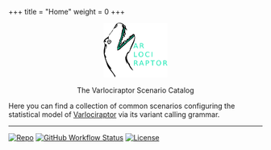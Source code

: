 +++
title = "Home"
weight = 0
+++

<div style="text-align: center;">
<img src="varlociraptor-logo.svg" style="width: 25%">

The Varlociraptor Scenario Catalog
</div>

<style>
ul {
  display: inline-block;
  text-align: left;
}
h1 {
  display: none;
}
</style>

<div style="text-align: left">

Here you can find a collection of common scenarios configuring the statistical model of [Varlociraptor](https://varlociraptor.github.io) via its variant calling grammar.

---

[![Repo](https://img.shields.io/badge/code%20on-github-blue)](https://github.com/varlociraptor/varlociraptor-scenarios)
[![GitHub Workflow Status](https://img.shields.io/github/workflow/status/varlociraptor/varlociraptor-scenarios/CI/dev?label=tests)](https://github.com/varlociraptor/varlociraptor/commits/dev)
[![License](https://img.shields.io/github/license/varlociraptor/varlociraptor-scenarios)](https://github.com/varlociraptor/varlociraptor-scenarios/blob/master/LICENSE)

</div>
